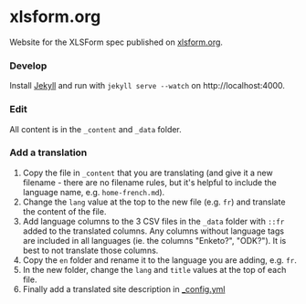 xlsform.org
===========

Website for the XLSForm spec published on [xlsform.org](http://xlsform.org).

### Develop

Install [Jekyll](https://jekyllrb.com/) and run with `jekyll serve --watch` on http://localhost:4000.

### Edit

All content is in the `_content` and `_data` folder. 

### Add a translation

1. Copy the file in `_content` that you are translating (and give it a new filename - there are no filename rules, but it's helpful to include the language name, e.g. `home-french.md`).
2. Change the `lang` value at the top to the new file (e.g. `fr`) and translate the content of the file.
3. Add language columns to the 3 CSV files in the `_data` folder with `::fr` added to the translated columns. Any columns without language tags are included in all languages (ie. the columns "Enketo?", "ODK?"). It is best to not translate those columns.
4. Copy the `en` folder and rename it to the language you are adding, e.g. `fr`. 
5. In the new folder, change the `lang` and `title` values at the top of each file.
6. Finally add a translated site description in [_config.yml](./_config.yml)
